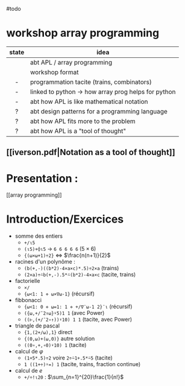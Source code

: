 #todo
# workshop array programming

| state | idea                                                |
|:-----:| --------------------------------------------------- |
|       | abt APL / array programming                         |
|       | workshop format                                     |
|   -   | programmation tacite (trains, combinators)          |
|   -   | linked to python -> how array prog helps for python |
|   -   | abt how APL is like mathematical notation           |
|   ?   | abt design patterns for a programming language      |
|   ?   | abt how APL fits more to the problem                |
|   ?   | abt how APL is a "tool of thought"                  |


## [[iverson.pdf|Notation as a tool of thought]]

# Presentation :
[[array programming]]

# Introduction/Exercices

 - somme des entiers
     - `+/⍳5`
     - `(⍳5)+⌽⍳5` -> `6 6 6 6 6` ($5\times 6$)
     - `{(⍵×⍵+1)÷2}` <=> $\frac{n(n+1)}{2}$
 - racines d'un polynôme :
     - `(b(+,-)((b*2)-4×a×c)*.5)÷2×a` (trains)
     - `(2×a)÷⍨b(+,-).5*⍨(b*2)-4×a×c` (tacite, trains)
 - factorielle
     - `×/`
     - `{⍵<1: 1 ⋄ ⍵×∇⍵-1}` (récursif)
 - fibbonacci
     - `{⍵<1: 0 ⋄ ⍵=1: 1 ⋄ +/∇¨⍵-1 2}¨⍳` (récursif)
     - `({⍵,+/¯2↑⍵}⍣5)1 1` (avec Power)
     - `((⊢,(+/¯2∘↑))⍣10) 1 1` (tacite, avec Power)
 - triangle de pascal
     - `{1,(2+/⍵),1}` direct
     - `{(0,⍵)+(⍵,0)}` autre solution
     - `((0∘,+,∘0)⍣10) 1` (tacite)
 - calcul de $\varphi$
     - `(1+5*.5)÷2` voire `2÷⍨1+.5*⍨5` (tacite)
     - `1 ((1+÷)⍣=) 1` (tacite, trains, fraction continue)
 - calcul de $e$
     - `+/÷!⍳20` : $\sum_{n=1}^{20}\frac{1}{n!}$
    


